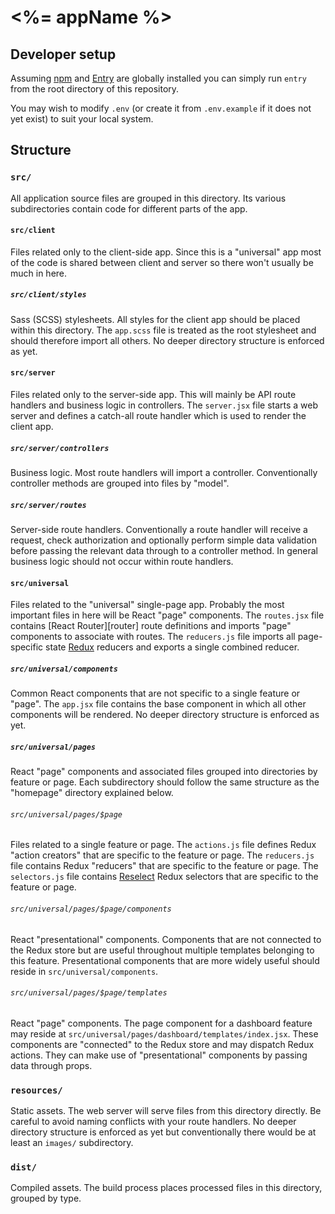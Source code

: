 # <%= appName %>

## Developer setup

Assuming [npm][npm] and [Entry][entry] are globally installed you can simply run
`entry` from the root directory of this repository.

You may wish to modify `.env` (or create it from `.env.example` if it does not
yet exist) to suit your local system.

## Structure

### `src/`

All application source files are grouped in this directory. Its various
subdirectories contain code for different parts of the app.

#### `src/client`

Files related only to the client-side app. Since this is a "universal" app most
of the code is shared between client and server so there won't usually be much
in here.

##### `src/client/styles`

Sass (SCSS) stylesheets. All styles for the client app should be placed within
this directory. The `app.scss` file is treated as the root stylesheet and should
therefore import all others. No deeper directory structure is enforced as yet.

#### `src/server`

Files related only to the server-side app. This will mainly be API route
handlers and business logic in controllers. The `server.jsx` file starts a web
server and defines a catch-all route handler which is used to render the client
app.

##### `src/server/controllers`

Business logic. Most route handlers will import a controller. Conventionally
controller methods are grouped into files by "model".

##### `src/server/routes`

Server-side route handlers. Conventionally a route handler will receive a
request, check authorization and optionally perform simple data validation
before passing the relevant data through to a controller method. In general
business logic should not occur within route handlers.

#### `src/universal`

Files related to the "universal" single-page app. Probably the most important
files in here will be React "page" components. The `routes.jsx` file contains
[React Router][router] route definitions and imports "page" components to
associate with routes. The `reducers.js` file imports all page-specific state
[Redux][redux] reducers and exports a single combined reducer.

##### `src/universal/components`

Common React components that are not specific to a single feature or "page". The
`app.jsx` file contains the base component in which all other components will be
rendered. No deeper directory structure is enforced as yet.

##### `src/universal/pages`

React "page" components and associated files grouped into directories by feature
or page. Each subdirectory should follow the same structure as the "homepage"
directory explained below.

###### `src/universal/pages/$page`

Files related to a single feature or page. The `actions.js` file defines Redux
"action creators" that are specific to the feature or page. The `reducers.js`
file contains Redux "reducers" that are specific to the feature or page. The
`selectors.js` file contains [Reselect][reselect] Redux selectors that are
specific to the feature or page.

###### `src/universal/pages/$page/components`

React "presentational" components. Components that are not connected to the
Redux store but are useful throughout multiple templates belonging to this
feature. Presentational components that are more widely useful should reside in
`src/universal/components`.

###### `src/universal/pages/$page/templates`

React "page" components. The page component for a dashboard feature may reside
at `src/universal/pages/dashboard/templates/index.jsx`. These components are
"connected" to the Redux store and may dispatch Redux actions. They can make use
of "presentational" components by passing data through props.

### `resources/`

Static assets. The web server will serve files from this directory directly. Be
careful to avoid naming conflicts with your route handlers. No deeper directory
structure is enforced as yet but conventionally there would be at least an
`images/` subdirectory.

### `dist/`

Compiled assets. The build process places processed files in this directory,
grouped by type.

[npm]: https://www.npmjs.com
[entry]: https://github.com/mammaldev/entry
[react]: https://facebook.github.io/react
[rr]: https://github.com/reactjs/react-router
[redux]: https://github.com/rackt/redux
[reselect]: https://github.com/rackt/reselect
